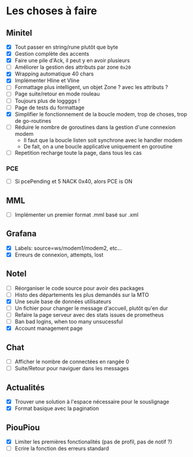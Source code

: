 # Les choses à faire

## Minitel

* [x] Tout passer en string/rune plutôt que byte
* [x] Gestion complète des accents
* [x] Faire une pile d'Ack, il peut y en avoir plusieurs
* [ ] Améliorer la gestion des attributs par zone `0x20`
* [x] Wrapping automatique 40 chars
* [x] Implémenter Hline et Vline
* [ ] Formattage plus intelligent, un objet Zone ? avec les attributs ?
* [ ] Page suite/retour en mode rouleau
* [ ] Toujours plus de loggggs !
* [ ] Page de tests du formattage
* [x] Simplifier le fonctionnement de la boucle modem, trop de choses, trop de go-routines
* [ ] Réduire le nombre de goroutines dans la gestion d'une connexion modem
  * Il faut que la boucle listen soit synchrone avec le handler modem
  * De fait, on a une boucle applicative uniquement en goroutine
* [ ] Repetition recharge toute la page, dans tous les cas

### PCE

* [ ] Si pcePending et 5 NACK 0x40, alors PCE is ON

## MML

* [ ] Implémenter un premier format .mml basé sur .xml

## Grafana

* [x] Labels: source=ws/modem1/modem2, etc...
* [x] Erreurs de connexion, attempts, lost

## Notel

* [ ] Réorganiser le code source pour avoir des packages
* [ ] Histo des départements les plus demandés sur la MTO
* [x] Une seule base de données utilisateurs
* [ ] Un fichier pour changer le message d'accueil, plutôt qu'en dur
* [ ] Refaire la page serveur avec des stats issues de prometheus
* [ ] Ban bad logins, when too many unsucessful
* [x] Account management page

## Chat

* [ ] Afficher le nombre de connectées en rangée 0
* [ ] Suite/Retour pour naviguer dans les messages

## Actualités

* [x] Trouver une solution à l'espace nécessaire pour le souslignage
* [x] Format basique avec la pagination

## PiouPiou

* [x] Limiter les premières fonctionalités (pas de profil, pas de notif ?)
* [ ] Ecrire la fonction des erreurs standard

